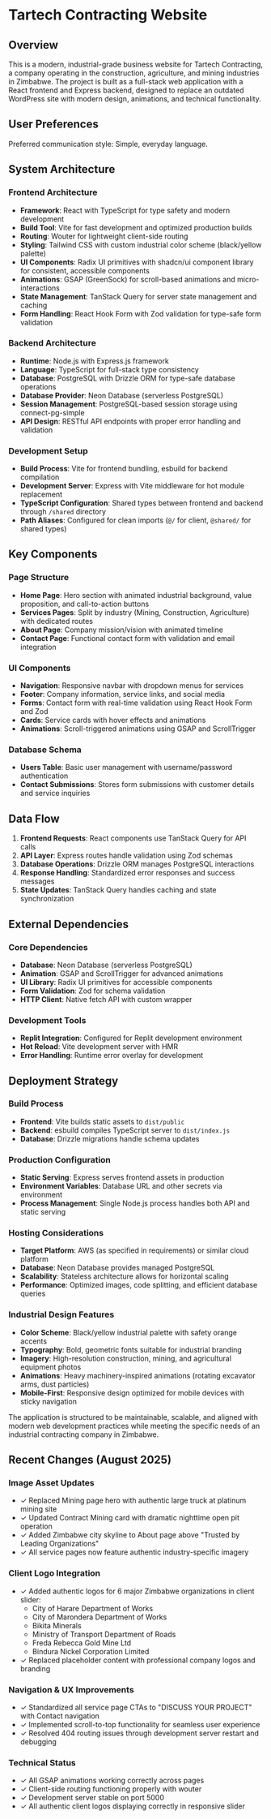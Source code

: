 # Tartech Contracting Website

## Overview

This is a modern, industrial-grade business website for Tartech Contracting, a company operating in the construction, agriculture, and mining industries in Zimbabwe. The project is built as a full-stack web application with a React frontend and Express backend, designed to replace an outdated WordPress site with modern design, animations, and technical functionality.

## User Preferences

Preferred communication style: Simple, everyday language.

## System Architecture

### Frontend Architecture
- **Framework**: React with TypeScript for type safety and modern development
- **Build Tool**: Vite for fast development and optimized production builds
- **Routing**: Wouter for lightweight client-side routing
- **Styling**: Tailwind CSS with custom industrial color scheme (black/yellow palette)
- **UI Components**: Radix UI primitives with shadcn/ui component library for consistent, accessible components
- **Animations**: GSAP (GreenSock) for scroll-based animations and micro-interactions
- **State Management**: TanStack Query for server state management and caching
- **Form Handling**: React Hook Form with Zod validation for type-safe form validation

### Backend Architecture
- **Runtime**: Node.js with Express.js framework
- **Language**: TypeScript for full-stack type consistency
- **Database**: PostgreSQL with Drizzle ORM for type-safe database operations
- **Database Provider**: Neon Database (serverless PostgreSQL)
- **Session Management**: PostgreSQL-based session storage using connect-pg-simple
- **API Design**: RESTful API endpoints with proper error handling and validation

### Development Setup
- **Build Process**: Vite for frontend bundling, esbuild for backend compilation
- **Development Server**: Express with Vite middleware for hot module replacement
- **TypeScript Configuration**: Shared types between frontend and backend through `/shared` directory
- **Path Aliases**: Configured for clean imports (`@/` for client, `@shared/` for shared types)

## Key Components

### Page Structure
- **Home Page**: Hero section with animated industrial background, value proposition, and call-to-action buttons
- **Services Pages**: Split by industry (Mining, Construction, Agriculture) with dedicated routes
- **About Page**: Company mission/vision with animated timeline
- **Contact Page**: Functional contact form with validation and email integration

### UI Components
- **Navigation**: Responsive navbar with dropdown menus for services
- **Footer**: Company information, service links, and social media
- **Forms**: Contact form with real-time validation using React Hook Form and Zod
- **Cards**: Service cards with hover effects and animations
- **Animations**: Scroll-triggered animations using GSAP and ScrollTrigger

### Database Schema
- **Users Table**: Basic user management with username/password authentication
- **Contact Submissions**: Stores form submissions with customer details and service inquiries

## Data Flow

1. **Frontend Requests**: React components use TanStack Query for API calls
2. **API Layer**: Express routes handle validation using Zod schemas
3. **Database Operations**: Drizzle ORM manages PostgreSQL interactions
4. **Response Handling**: Standardized error responses and success messages
5. **State Updates**: TanStack Query handles caching and state synchronization

## External Dependencies

### Core Dependencies
- **Database**: Neon Database (serverless PostgreSQL)
- **Animation**: GSAP and ScrollTrigger for advanced animations
- **UI Library**: Radix UI primitives for accessible components
- **Form Validation**: Zod for schema validation
- **HTTP Client**: Native fetch API with custom wrapper

### Development Tools
- **Replit Integration**: Configured for Replit development environment
- **Hot Reload**: Vite development server with HMR
- **Error Handling**: Runtime error overlay for development

## Deployment Strategy

### Build Process
- **Frontend**: Vite builds static assets to `dist/public`
- **Backend**: esbuild compiles TypeScript server to `dist/index.js`
- **Database**: Drizzle migrations handle schema updates

### Production Configuration
- **Static Serving**: Express serves frontend assets in production
- **Environment Variables**: Database URL and other secrets via environment
- **Process Management**: Single Node.js process handles both API and static serving

### Hosting Considerations
- **Target Platform**: AWS (as specified in requirements) or similar cloud platform
- **Database**: Neon Database provides managed PostgreSQL
- **Scalability**: Stateless architecture allows for horizontal scaling
- **Performance**: Optimized images, code splitting, and efficient database queries

### Industrial Design Features
- **Color Scheme**: Black/yellow industrial palette with safety orange accents
- **Typography**: Bold, geometric fonts suitable for industrial branding
- **Imagery**: High-resolution construction, mining, and agricultural equipment photos
- **Animations**: Heavy machinery-inspired animations (rotating excavator arms, dust particles)
- **Mobile-First**: Responsive design optimized for mobile devices with sticky navigation

The application is structured to be maintainable, scalable, and aligned with modern web development practices while meeting the specific needs of an industrial contracting company in Zimbabwe.

## Recent Changes (August 2025)

### Image Asset Updates
- ✓ Replaced Mining page hero with authentic large truck at platinum mining site
- ✓ Updated Contract Mining card with dramatic nighttime open pit operation
- ✓ Added Zimbabwe city skyline to About page above "Trusted by Leading Organizations"
- ✓ All service pages now feature authentic industry-specific imagery

### Client Logo Integration
- ✓ Added authentic logos for 6 major Zimbabwe organizations in client slider:
  - City of Harare Department of Works
  - City of Marondera Department of Works  
  - Bikita Minerals
  - Ministry of Transport Department of Roads
  - Freda Rebecca Gold Mine Ltd
  - Bindura Nickel Corporation Limited
- ✓ Replaced placeholder content with professional company logos and branding

### Navigation & UX Improvements
- ✓ Standardized all service page CTAs to "DISCUSS YOUR PROJECT" with Contact navigation
- ✓ Implemented scroll-to-top functionality for seamless user experience
- ✓ Resolved 404 routing issues through development server restart and debugging

### Technical Status
- ✓ All GSAP animations working correctly across pages
- ✓ Client-side routing functioning properly with wouter
- ✓ Development server stable on port 5000
- ✓ All authentic client logos displaying correctly in responsive slider